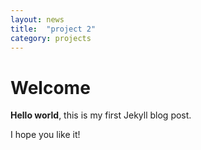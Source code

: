 ```yaml
---
layout: news
title:  "project 2"
category: projects 
---
```


# Welcome

**Hello world**, this is my first Jekyll blog post.

I hope you like it!